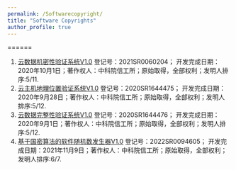 ```yaml
---
permalink: /Softwarecopyright/
title: "Software Copyrights"
author_profile: true
---
```


======
1. [云数据机密性验证系统V1.0]() 登记号：2021SR0060204； 开发完成日期：2020年10月1日；著作权人：中科院信工所；原始取得，全部权利；发明人排序:5/11.
1. [云主机地理位置验证系统V1.0]() 登记号：2020SR1644475； 开发完成日期：2020年9月28日；著作权人：中科院信工所；原始取得，全部权利；发明人排序:5/12.
1. [云数据完整性验证系统V1.0]() 登记号：2020SR1644476； 开发完成日期：2020年9月1日；著作权人：中科院信工所；原始取得，全部权利；发明人排序:5/12.
1. [基于国密算法的软件随机数发生器V1.0]() 登记号：2022SR0094605； 开发完成日期：2021年11月9日；著作权人：中科院信工所；原始取得，全部权利；发明人排序:6/7.
